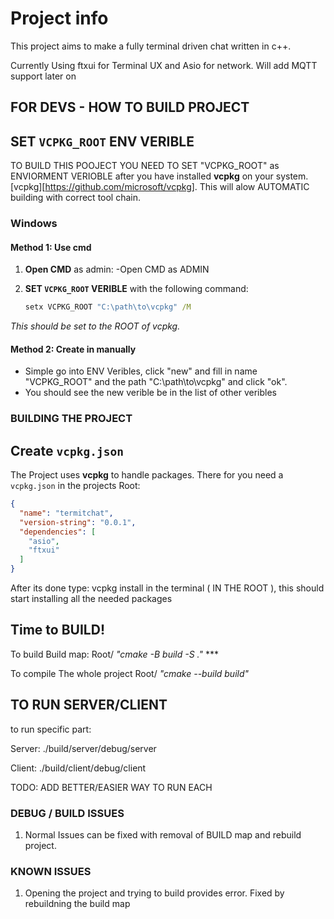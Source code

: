 # Project info
This project aims to make a fully terminal driven chat written in c++.

Currently Using ftxui for Terminal UX and Asio for network. Will add MQTT support later on

## FOR DEVS - HOW TO BUILD PROJECT

## SET `VCPKG_ROOT` ENV VERIBLE

TO BUILD THIS POOJECT YOU NEED TO SET "VCPKG_ROOT" as ENVIORMENT VERIOBLE after you have installed **vcpkg** on your system. [vcpkg][https://github.com/microsoft/vcpkg]. This will alow AUTOMATIC building with correct tool chain.

### Windows

#### Method 1: Use cmd

1. **Open CMD** as admin:
   -Open CMD as ADMIN

3. **SET `VCPKG_ROOT` VERIBLE** with the following command:

   ```cmd
   setx VCPKG_ROOT "C:\path\to\vcpkg" /M

*This should be set to the ROOT of vcpkg.*

#### Method 2: Create in manually
- Simple go into ENV Veribles, click "new" and fill in name "VCPKG_ROOT" and the path "C:\path\to\vcpkg" and click "ok".
- You should see the new verible be in the list of other veribles

### BUILDING THE PROJECT

## Create `vcpkg.json` 

The Project uses **vcpkg** to handle packages. There for you need a `vcpkg.json` in the projects Root:

```json
{
  "name": "termitchat",
  "version-string": "0.0.1",
  "dependencies": [
    "asio",
    "ftxui"
  ]
}
```

After its done type:
vcpkg install in the terminal ( IN THE ROOT ), this should start installing all the needed packages

## Time to BUILD!

To build Build map: Root/ *"cmake -B build -S ."*   ***

To compile The whole project Root/ *"cmake --build build"*

## TO RUN SERVER/CLIENT

to run specific part: 

Server: ./build/server/debug/server

Client: ./build/client/debug/client

TODO: ADD BETTER/EASIER WAY TO RUN EACH

### DEBUG / BUILD ISSUES

1. Normal Issues can be fixed with removal of BUILD map and rebuild project.


### KNOWN ISSUES
1. Opening the project and trying to build provides error. Fixed by rebuildning the build map

